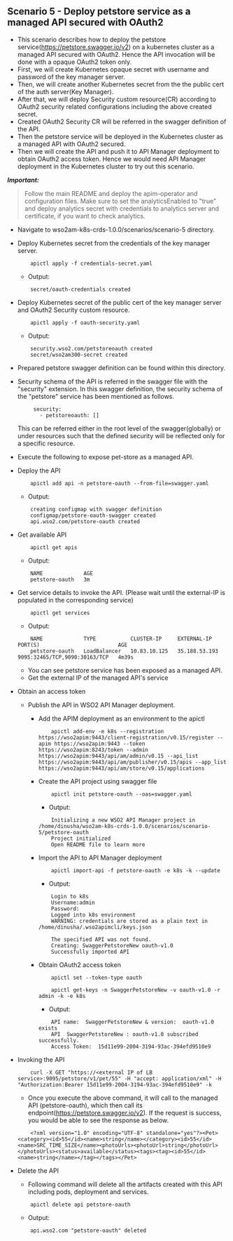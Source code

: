 ## Scenario 5 - Deploy petstore service as a managed API secured with OAuth2
- This scenario describes how to deploy the petstore service(https://petstore.swagger.io/v2) on a kubernetes cluster as a managed API secured with OAuth2. Hence the API invocation will be done with a opaque OAuth2 token only.
- First, we will create Kubernetes opaque secret with username and password of the key manager server.
- Then, we will create another Kubernetes secret from the the public cert of the auth server(Key Manager).
- After that, we will deploy Security custom resource(CR) according to OAuth2 security related configurations including the above created secret. 
- Created OAuth2 Security CR will be referred in the swagger definition of the API.
- Then the petstore service will be deployed in the Kubernetes cluster as a managed API with OAuth2 secured.
- Then we will create the API and push it to API Manager deployment to obtain OAuth2 access token. Hence we would need API Manager deployment in the Kubernetes cluster to try out this scenario. 

 ***Important:***
> Follow the main README and deploy the apim-operator and configuration files. Make sure to set the analyticsEnabled to "true" and deploy analytics secret with credentials to analytics server and certificate, if you want to check analytics.

- Navigate to wso2am-k8s-crds-1.0.0/scenarios/scenario-5 directory.

- Deploy Kubernetes secret from the credentials of the key manager server.
    ```$xslt
        apictl apply -f credentials-secret.yaml
    ```
    - Output:
    ```$xslt
        secret/oauth-credentials created
    ```

- Deploy Kubernetes secret of the public cert of the key manager server and OAuth2 Security custom resource.
    ```$xslt
        apictl apply -f oauth-security.yaml
    ```
    - Output:
    ```$xslt
        security.wso2.com/petstoreoauth created
        secret/wso2am300-secret created
    ```

- Prepared petstore swagger definition can be found within this directory.

- Security schema of the API is referred in the swagger file with the "security" extension.
In this swagger definition, the security schema of the "petstore" service has been mentioned as follows.
    ```
         security:
           - petstoreoauth: []
    ```
    This can be referred either in the root level of the swagger(globally) or under resources such that the defined security will be reflected only for a specific resource.
- Execute the following to expose pet-store as a managed API.

- Deploy the  API <br /> 
    ```
        apictl add api -n petstore-oauth --from-file=swagger.yaml
    ``` 
    - Output:
    ```
        creating configmap with swagger definition
        configmap/petstore-oauth-swagger created
        api.wso2.com/petstore-oauth created
    ```
    
- Get available API <br /> 
    ```
        apictl get apis
    ```
    - Output:
    ```    
        NAME             AGE
        petstore-oauth   3m
    ```

- Get service details to invoke the API. (Please wait until the external-IP is populated in the corresponding service)
    ```
        apictl get services
    ```
    - Output:
    
    ```
        NAME             TYPE           CLUSTER-IP     EXTERNAL-IP     PORT(S)                         AGE
        petstore-oauth   LoadBalancer   10.83.10.125   35.188.53.193   9095:32465/TCP,9090:30163/TCP   4m39s
    ```
    - You can see petstore service has been exposed as a managed API.
    - Get the external IP of the managed API's service
    
- Obtain an access token
    - Publish the API in WSO2 API Manager deployment.
        - Add the APIM deployment as an environment to the apictl
            ```$xslt
                apictl add-env -e k8s --registration https://wso2apim:9443/client-registration/v0.15/register --apim https://wso2apim:9443 --token https://wso2apim:8243/token --admin https://wso2apim:9443/api/am/admin/v0.15 --api_list https://wso2apim:9443/api/am/publisher/v0.15/apis --app_list https://wso2apim:9443/api/am/store/v0.15/applications
            ```
        - Create the API project using swagger file
            ```$xslt
                apictl init petstore-oauth --oas=swagger.yaml
            ```
            - Output:
            ```$xslt
                Initializing a new WSO2 API Manager project in /home/dinusha/wso2am-k8s-crds-1.0.0/scenarios/scenario-5/petstore-oauth
                Project initialized
                Open README file to learn more
            ```
            
        - Import the API to API Manager deployment
            ```$xslt
                apictl import-api -f petstore-oauth -e k8s -k --update
            ```
            - Output:
            ```$xslt
                Login to k8s
                Username:admin
                Password:
                Logged into k8s environment
                WARNING: credentials are stored as a plain text in /home/dinusha/.wso2apimcli/keys.json
                
                The specified API was not found.
                Creating: SwaggerPetstoreNew oauth-v1.0
                Successfully imported API

            ```
        - Obtain OAuth2 access token
            ```$xslt
                apictl set --token-type oauth
                
                apictl get-keys -n SwaggerPetstoreNew -v oauth-v1.0 -r admin -k -e k8s
            ```
            - Output: 
            ```$xslt
                API name:  SwaggerPetstoreNew & version:  oauth-v1.0 exists
                API  SwaggerPetstoreNew : oauth-v1.0 subscribed successfully.
                Access Token:  15d11e99-2004-3194-93ac-394efd9510e9
            ```
- Invoking the API <br />
    
    ```
        curl -X GET "https://<external IP of LB service>:9095/petstore/v1/pet/55" -H "accept: application/xml" -H "Authorization:Bearer 15d11e99-2004-3194-93ac-394efd9510e9" -k
    ```
    - Once you execute the above command, it will call to the managed API (petstore-oauth), which then call its endpoint(https://petstore.swagger.io/v2). If the request is success, you would be able to see the response as below.
    ```
        <?xml version="1.0" encoding="UTF-8" standalone="yes"?><Pet><category><id>55</id><name>string</name></category><id>55</id><name>SRC_TIME_SIZE</name><photoUrls><photoUrl>string</photoUrl></photoUrls><status>available</status><tags><tag><id>55</id><name>string</name></tag></tags></Pet>
    ```
    

- Delete the  API <br /> 
    - Following command will delete all the artifacts created with this API including pods, deployment and services.
    ```
        apictl delete api petstore-oauth
    ```
    -  Output:
    ```
        api.wso2.com "petstore-oauth" deleted
    ```
